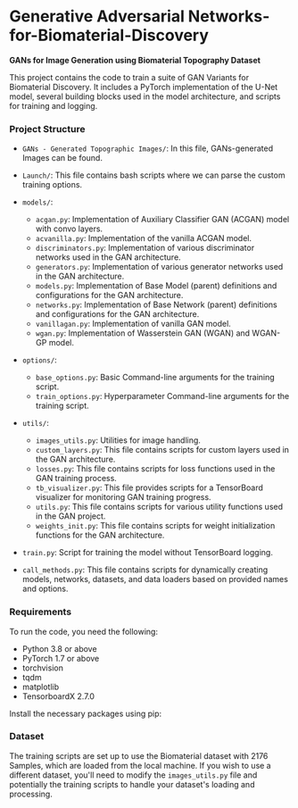 # Generative Adversarial Networks-for-Biomaterial-Discovery


**GANs for Image Generation using Biomaterial Topography Dataset**


This project contains the code to train a suite of GAN Variants for Biomaterial Discovery. It includes a PyTorch implementation of the U-Net model, several building blocks used in the model architecture, and scripts for training and logging.



### Project Structure

- `GANs - Generated Topographic Images/`: In this file, GANs-generated Images can be found.
  
- `Launch/`: This file contains bash scripts where we can parse the custom training options. 

- `models/`:
    - `acgan.py`: Implementation of Auxiliary Classifier GAN (ACGAN) model with convo layers.
    - `acvanilla.py`: Implementation of the vanilla ACGAN model.
    - `discriminators.py`: Implementation of various discriminator networks used in the GAN architecture.
    - `generators.py`: Implementation of various generator networks used in the GAN architecture.
    - `models.py`: Implementation of Base Model (parent) definitions and configurations for the GAN architecture.
    - `networks.py`: Implementation of Base Network (parent) definitions and configurations for the GAN architecture.
    - `vanillagan.py`: Implementation of vanilla GAN model.
    - `wgan.py`: Implementation of Wasserstein GAN (WGAN) and WGAN-GP model.

- `options/`:
    - `base_options.py`: Basic Command-line arguments for the training script.
    - `train_options.py`: Hyperparameter Command-line arguments for the training script.

- `utils/`:
    - `images_utils.py`: Utilities for image handling.
    - `custom_layers.py`: This file contains scripts for custom layers used in the GAN architecture.
    - `losses.py`: This file contains scripts for loss functions used in the GAN training process.
    - `tb_visualizer.py`: This file provides scripts for a TensorBoard visualizer for monitoring GAN training progress.
    - `utils.py`:  This file contains scripts for various utility functions used in the GAN project.
    - `weights_init.py`: This file contains scripts for weight initialization functions for the GAN architecture.

- `train.py`: Script for training the model without TensorBoard logging.
- `call_methods.py`: This file contains scripts for dynamically creating models, networks, datasets, and data loaders based on provided names and options.

### Requirements

To run the code, you need the following:

- Python 3.8 or above
- PyTorch 1.7 or above
- torchvision
- tqdm
- matplotlib
- TensorboardX 2.7.0

Install the necessary packages using pip:


### Dataset

The training scripts are set up to use the Biomaterial dataset with 2176 Samples, which are loaded from the local machine. If you wish to use a different dataset, you'll need to modify the `images_utils.py` file and potentially the training scripts to handle your dataset's loading and processing.

